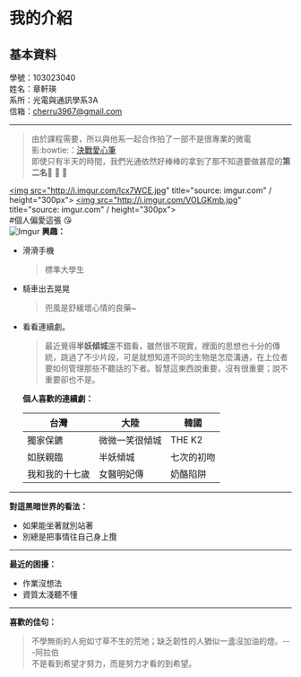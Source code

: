 我的介紹
========
基本資料
--------
學號：103023040   
姓名：章軒瑛   
系所：光電與通訊學系3A   
信箱：cherru3967@gmail.com   
* * *  
>由於課程需要，所以與他系一起合作拍了一部不是很專業的微電影:bowtie:：[決戰愛心筆](https://youtu.be/4rSsYFSU2iQ)   
>	即使只有半天的時間，我們光通依然好棒棒的拿到了那不知道要做甚麼的**第二名**:muscle: :muscle: :muscle:   

<a href="http://imgur.com/lcx7WCE"><img src="http://i.imgur.com/lcx7WCE.jpg" title="source: imgur.com" / height="300px"></a> <a href="http://imgur.com/VOLGKmb"><img src="http://i.imgur.com/VOLGKmb.jpg" title="source: imgur.com" / height="300px"></a>   
#個人偏愛這張 :kissing_heart:   
![Imgur](http://i.imgur.com/6UjXPJa.jpg)
	**興趣：**   
* 滑滑手機

	>標準大學生   
* 騎車出去晃晃

	>兜風是舒緩壞心情的良藥~
* 看看連續劇。   

	>  最近覺得**半妖傾城**還不錯看，雖然很不現實，裡面的思想也十分的傳統，跳過了不少片段，可是就想知道不同的生物是怎麼溝通，在上位者要如何管理那些不聽話的下者。智慧這東西說重要，沒有很重要；說不重要卻也不是。   

	**個人喜歡的連續劇：**   


	|      台灣      |      大陸      |       韓國       |
	|     ------     |     ------     |      ------      |
	| 獨家保鑣       | 微微一笑很傾城 |     THE K2       |
	| 如朕親臨       | 半妖傾城       |     七次的初吻   | 
	| 我和我的十七歲 | 女醫明妃傳     |     奶酪陷阱     |       

		

***
**對這黑暗世界的看法：**   
+	如果能坐著就別站著
+	別總是把事情往自己身上攬   
  
- - -  

**最近的困擾：**   
- 	作業沒想法   
- 	資質太淺聽不懂  
  
--------------------------------------- 
**喜歡的佳句：**   
>不學無術的人宛如寸草不生的荒地；缺乏韌性的人猶似一盞沒加油的燈。---阿拉伯  
>不是看到希望才努力，而是努力才看的到希望。   
